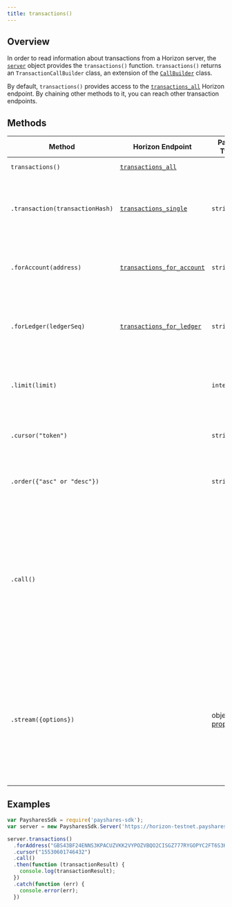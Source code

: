 ```yaml
---
title: transactions()
---
```


## Overview

In order to read information about transactions from a Horizon server, the [`server`](./server.md) object provides the `transactions()` function. `transactions()` returns an `TransactionCallBuilder` class, an extension of the [`CallBuilder`](./call_builder.md) class.

By default, `transactions()` provides access to the [`transactions_all`](https://payshares.org/developers/horizon/reference/transactions-all.html) Horizon endpoint.  By chaining other methods to it, you can reach other transaction endpoints.

## Methods

| Method | Horizon Endpoint | Param Type | Description |
| --- | --- | --- | --- |
| `transactions()` | [`transactions_all`](https://payshares.org/developers/horizon/reference/transactions-all.html) |  | Access all transactions. |
| `.transaction(transactionHash)` | [`transactions_single`](https://payshares.org/developers/horizon/reference/transactions-single.html) | `string` | Pass in the hash of the transaction you're interested in to access its details. |
| `.forAccount(address)` | [`transactions_for_account`](https://payshares.org/developers/horizon/reference/transactions-for-account.html) | `string` | Pass in the address of a particular account to access its transactions. |
| `.forLedger(ledgerSeq)` | [`transactions_for_ledger`](https://payshares.org/developers/horizon/reference/transactions-for-ledger.html) | `string` | Pass in the ledger sequence of a particular ledger to access its transactions. |
| `.limit(limit)` | | `integer` | Limits the number of returned resources to the given `limit`.|
| `.cursor("token")` | | `string` | Return only resources after the given paging token. |
| `.order({"asc" or "desc"})` | | `string` |  Order the returned collection in "asc" or "desc" order. |
| `.call()` | | | Triggers a HTTP Request to the Horizon server based on the builder's current configuration.  Returns a `Promise` that resolves to the server's response.  For more on `Promise`, see [these docs](https://developer.mozilla.org/en-US/docs/Web/JavaScript/Reference/Global_Objects/Promise).|
| `.stream({options})` | | object of [properties](https://developer.mozilla.org/en-US/docs/Web/API/EventSource#Properties) | Creates an `EventSource` that listens for incoming messages from the server.  URL based on builder's current configuration.  For more on `EventSource`, see [these docs](https://developer.mozilla.org/en-US/docs/Web/API/EventSource). |

## Examples

```js
var PaysharesSdk = require('payshares-sdk');
var server = new PaysharesSdk.Server('https://horizon-testnet.payshares.org');

server.transactions()
  .forAddress("GBS43BF24ENNS3KPACUZVKK2VYPOZVBQO2CISGZ777RYGOPYC2FT6S3K")
  .cursor("15530601746432")
  .call()
  .then(function (transactionResult) {
    console.log(transactionResult);
  })
  .catch(function (err) {
    console.error(err);
  })
```
